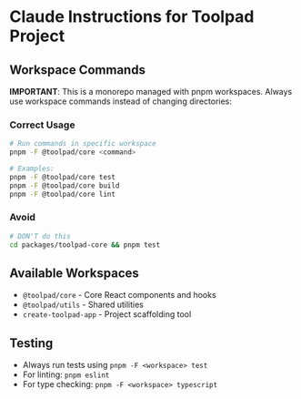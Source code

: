 # Claude Instructions for Toolpad Project

## Workspace Commands

**IMPORTANT**: This is a monorepo managed with pnpm workspaces. Always use workspace commands instead of changing directories:

### Correct Usage

```bash
# Run commands in specific workspace
pnpm -F @toolpad/core <command>

# Examples:
pnpm -F @toolpad/core test
pnpm -F @toolpad/core build
pnpm -F @toolpad/core lint
```

### Avoid

```bash
# DON'T do this
cd packages/toolpad-core && pnpm test
```

## Available Workspaces

- `@toolpad/core` - Core React components and hooks
- `@toolpad/utils` - Shared utilities
- `create-toolpad-app` - Project scaffolding tool

## Testing

- Always run tests using `pnpm -F <workspace> test`
- For linting: `pnpm eslint`
- For type checking: `pnpm -F <workspace> typescript`
